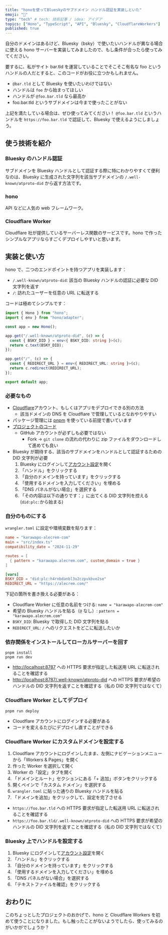 ```yaml
---
title: "honoを使ってBlueskyのサブドメイン ハンドル認証を実装しといた"
emoji: "🦋"
type: "tech" # tech: 技術記事 / idea: アイデア
topics: ["Hono", "TypeScript", "API", "Bluesky", "CloudflareWorkers"]
published: true
---
```


自分のドメインはあるけど、Bluesky（bsky）で使いたいハンドルが異なる場合に使える hono サーバーを実装してみましたので、もし条件が合ったら使ってみてください。

要するに、私がサイト bar.tld を運営していることでそこそこ有名な foo というハンドルの人だとすると、このコードがお役に立つかもしれません。

- `@bar.tld` として Bluesky を使いたいわけではない
- ハンドルは `foo` から始まってほしい
- ハンドルが `@foo.bar.tld` なら最高か
- foo.bar.tld というサブドメインは今まで使ったことがない

上記を満たしている場合は、ぜひ使ってみてください！ `@foo.bar.tld` というハンドルを `https://foo.bar.tld` で認証して、Bluesky で使えるようにしましょう。

## 使う技術を紹介

### Bluesky のハンドル認証

サブドメインを Bluesky ハンドルとして認証する際に特にわかりやすくて便利なのは、Bluesky に生成された文字列を該当サブドメインの `/.well-known/atproto-did` から返す方法です。

### hono

API などに人気の web フレームワーク。

### Cloudflare Worker

Cloudflare 社が提供しているサーバーレス関数のサービスです。hono で作ったシンプルなアプリならすごくデプロイしやすいと思います。

## 実装と使い方

hono で、二つのエンドポイントを持つアプリを実装します：

- `/.well-known/atproto-did`: 該当の Bluesky ハンドルの認証に必要な DID 文字列を返す
- `/`: 訪れたユーザーを任意の URL に転送する

コードは極めてシンプルです：

```ts
import { Hono } from "hono";
import { env } from "hono/adapter";

const app = new Hono();

app.get("/.well-known/atproto-did", (c) => {
  const { BSKY_DID } = env<{ BSKY_DID: string }>(c);
  return c.text(BSKY_DID);
});

app.get("/", (c) => {
  const { REDIRECT_URL } = env<{ REDIRECT_URL: string }>(c);
  return c.redirect(REDIRECT_URL);
});

export default app;
```

### 必要なもの

- [Cloudflare](https://www.cloudflare.com/)アカウント、もしくはアプリをデプロイできる別の方法
  - 該当ドメインの DNS を Cloudflare で管理しているとなおやりやすい
- パッケージ管理には [pnpm](https://pnpm.io/installation) を使っている前提で書いています
- [プロジェクトのコード](https://github.com/alecrem/bluesky-verification-server)
  - GitHub アカウントが必ずしも必要ではない
    - Fork → `git clone` の流れの代わりに zip ファイルをダウンロードして進めても良い
- Bluesky が期待する、該当のサブドメインをハンドルとして認証するための DID 文字列が必要
  1. Bluesky にログインして[アカウント設定](https://bsky.app/settings/account)を開く
  2. 「ハンドル」をクリックする
  3. 「自分のドメインを持っています」をクリックする
  4. 「使用するドメインを入力してください」を埋める
  5. 「DNS パネルがない場合」を選択する
  6. 「その内容は以下の通りです：」に出てくる DID 文字列を控える (`did:plc:`から始まる)

### 自分のものにする

`wrangler.toml` に設定や環境変数を貼ります：

```toml
name = "karawapo-alecrem-com"
main = "src/index.ts"
compatibility_date = "2024-11-29"

routes = [
  { pattern = "karawapo.alecrem.com", custom_domain = true }
]

[vars]
BSKY_DID = "did:plc:h4rnbdanbl3u2czpvkbve2se"
REDIRECT_URL = "https://alecrem.com/"
```

下記の箇所を書き換える必要がある：

- Cloudflare Worker に任意の名前をつける: `name = "karawapo-alecrem-com"`
- 希望の Bluesky ハンドルを貼る（`@` なし）: `pattern = "karawapo.alecrem.com"`
- `BSKY_DID`: Bluesky で取得した DID 文字列を貼る
- `REDIRECT_URL`: `/` へのリクエストをどこに転送したいか

### 依存関係をインストールしてローカルサーバーを回す

```shell
pnpm install
pnpm run dev
```

- [http://localhost:8787](http://localhost:8787) への HTTPS 要求が指定した転送用 URL に転送されることを確認する
- [http://localhost:8787/.well-known/atproto-did](http://localhost:8787/.well-known/atproto-did) への HTTPS 要求が希望のハンドルの DID 文字列を返すことを確認する（私の DID 文字列ではなくて）

### Cloudflare Worker としてデプロイ

```shell
pnpm run deploy
```

- Cloudflare アカウントにログインする必要がある
- コードを変えるたびにデプロイし直すことができる

### Cloudflare Worker にカスタムドメインを設定する

1. Cloudflare アカウントにログインしたまま、左側にナビゲーションメニューから「Workers & Pages」を開く
1. 作った Worker を選択して開く
1. Worker の「設定」タブを開く
1. 「ドメインとルート」セクションにある「+ 追加」ボタンをクリックする
1. 開くペインで「カスタム ドメイン」を選択する
1. `wrangler.toml` に貼った通りの Bluesky ハンドルを貼る
1. 「ドメインを追加」をクリックして、設定を完了させる

- `https://foo.bar.tld` への HTTPS 要求が指定した転送用 URL に転送されることを確認する
- `https://foo.bar.tld/.well-known/atproto-did` への HTTPS 要求が希望のハンドルの DID 文字列を返すことを確認する（私の DID 文字列ではなくて）

### Bluesky 上でハンドルを設定する

1. Bluesky にログインして[アカウント設定](https://bsky.app/settings/account)を開く
2. 「ハンドル」をクリックする
3. 「自分のドメインを持っています」をクリックする
4. 「使用するドメインを入力してください」を埋める
5. 「DNS パネルがない場合」を選択する
6. 「テキストファイルを確認」をクリックする

## おわりに

このちょっとしたプロジェクトのおかげで、hono と Cloudflare Workers を初めて使うことになりました。もし触ったことがないようでしたら、使ってみるのがいかがでしょうか？
